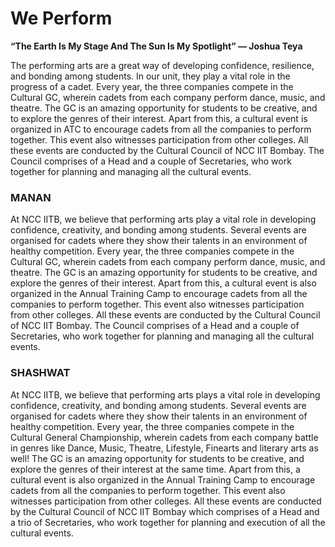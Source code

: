 # We Perform

**“The Earth Is My Stage And The Sun Is My Spotlight”   ― Joshua Teya**

The performing arts are a great way of developing confidence, resilience, and bonding among students. In our unit, they play a vital role in the progress of a cadet. Every year, the three companies compete in the Cultural GC, wherein cadets from each company perform dance, music, and theatre. The GC is an amazing opportunity for students to be creative, and to explore the genres of their interest. Apart from this, a cultural event is organized in ATC to encourage cadets from all the companies to perform together. This event also witnesses participation from other colleges. All these events are conducted by the Cultural Council of NCC IIT Bombay. The Council comprises of a Head and a couple of Secretaries, who work together for planning and managing all the cultural events.

### MANAN

At NCC IITB, we believe that performing arts play a vital role in developing confidence, creativity, and bonding among students. Several events are organised for cadets where they show their talents in an environment of healthy competition. Every year, the three companies compete in the Cultural GC, wherein cadets from each company perform dance, music, and theatre. The GC is an amazing opportunity for students to be creative, and explore the genres of their interest. Apart from this, a cultural event is also organized in the Annual Training Camp to encourage cadets from all the companies to perform together. This event also witnesses participation from other colleges. All these events are conducted by the Cultural Council of NCC IIT Bombay. The Council comprises of a Head and a couple of Secretaries, who work together for planning and managing all the cultural events.



### SHASHWAT

At NCC IITB, we believe that performing arts plays a vital role in developing confidence, creativity, and bonding among students. Several events are organised for cadets where they show their talents in an environment of healthy competition. Every year, the three companies compete in the Cultural General Championship, wherein cadets from each company battle in genres like Dance, Music, Theatre, Lifestyle, Finearts and literary arts as well! The GC is an amazing opportunity for students to be creative, and explore the genres of their interest at the same time. Apart from this, a cultural event is also organized in the Annual Training Camp to encourage cadets from all the companies to perform together. This event also witnesses participation from other colleges. All these events are conducted by the Cultural Council of NCC IIT Bombay which comprises of a Head and a trio of Secretaries, who work together for planning and execution of all the cultural events.
